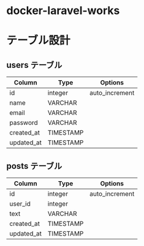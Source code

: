 # docker-laravel-works

# テーブル設計

## users テーブル

| Column           | Type      | Options        |
| ---------------- | -------   | -----------    |
| id               | integer   | auto_increment |
| name             | VARCHAR   |                |
| email            | VARCHAR   |                |
| password         | VARCHAR   |                |
| created_at       | TIMESTAMP |                |
| updated_at       | TIMESTAMP |                |

## posts テーブル
| Column           | Type      | Options        |
| ---------------- | -------   | -----------    |
| id               | integer   | auto_increment |
| user_id          | integer   |                |
| text             | VARCHAR   |                |
| created_at       | TIMESTAMP |                |
| updated_at       | TIMESTAMP |                |